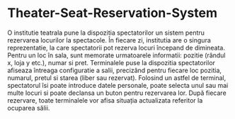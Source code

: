 # Theater-Seat-Reservation-System

O institutie teatrala pune la dispozitia spectatorilor un sistem pentru rezervarea locurilor la
spectacole. În fiecare zi, institutia are o singura reprezentatie, la care spectatorii pot rezerva locuri
începand de dimineata. Pentru un loc în sala, sunt memorate urmatoarele informatii: pozitie (rândul
x, loja y etc.), numar si pret. Terminalele puse la dispozitia spectatorilor afiseaza întreaga
configuratie a salii, precizând pentru fiecare loc pozitia, numarul, pretul si starea (liber sau
rezervat). Folosind un astfel de terminal, spectatorul îsi poate introduce datele personale, poate
selecta unul sau mai multe locuri si poate declansa un buton pentru rezervarea lor. După fiecare
rezervare, toate terminalele vor afisa situația actualizata referitor la ocuparea sălii.
